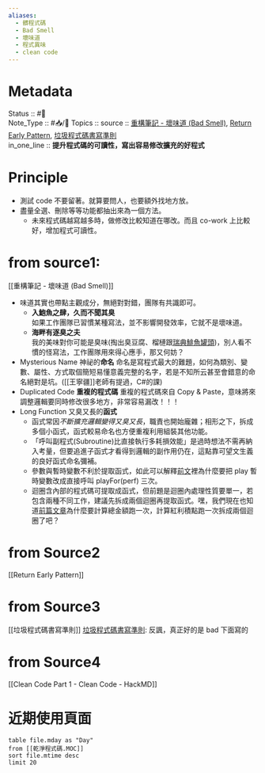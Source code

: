```yaml
---
aliases:
  - 髒程式碼
  - Bad Smell
  - 壞味道
  - 程式異味
  - clean code
---
```


# Metadata
Status :: #🌱  
Note_Type :: #📥/📰 
Topics :: 
source :: [重構筆記 - 壞味道 (Bad Smell)](https://blog.darkthread.net/blog/refactoring-notes-2-bad-smell/), [Return Early Pattern](https://medium.com/swlh/return-early-pattern-3d18a41bba8), [垃圾程式碼書寫準則](https://github.com/doggy8088/state-of-the-art-shitcode/blob/zh-tw/README.zh-TW.md)  
in_one_line :: **提升程式碼的可讀性，寫出容易修改擴充的好程式**

# Principle
- 測試 code 不要留著。就算要問人，也要額外找地方放。
- 盡量全選、刪除等等功能都抽出來為一個方法。
	- 未來程式碼越寫越多時，做修改比較知道在哪改。而且 co-work 上比較好，增加程式可讀性。

# from source1:
[[重構筆記 - 壞味道 (Bad Smell)]]
- 味道其實也帶點主觀成分，無絕對對錯，團隊有共識即可。
	-   **入鮑魚之肆，久而不聞其臭**  
	    如果工作團隊已習慣某種寫法，並不影響開發效率，它就不是壞味道。
	-   **海畔有逐臭之夫**  
	    我的美味對你可能是臭味(掏出臭豆腐、榴槤跟[瑞典鯡魚罐頭](https://www.youtube.com/watch?v=ld4oEmjmhwk))，別人看不慣的怪寫法，工作團隊用來得心應手，那又何妨？
- Mysterious Name 神祕的**命名**
  命名是寫程式最大的難題，如何為類別、變數、屬性、方式取個簡短易懂意義完整的名字，若是不知所云甚至會錯意的命名絕對是坑。([[王寧疆]]老師有提過，C#的課)
- Duplicated Code **重複的程式碼**
  重複的程式碼來自 Copy & Paste，意味將來調整邏輯要同時修改很多地方，非常容易漏改！！！
- Long Function 又臭又長的**函式**
  - 函式常因*不斷擴充邏輯變得又臭又長*，職責也開始龐雜；相形之下，拆成多個小函式，函式較易命名也方便重複利用組裝其他功能。
  - 「呼叫副程式(Subroutine)比直接執行多耗損效能」是過時想法不需再納入考量，但要追進子函式才看得到邏輯的副作用仍在，這點靠可望文生義的良好函式命名彌補。  
  - 參數與暫時變數不利於提取函式，如此可以解釋[前文](https://blog.darkthread.net/blog/refactoring-and-performance/)裡為什麼要把 play 暫時變數改成直接呼叫 playFor(perf) 三次。  
  - 迴圈含內部的程式碼可提取成函式，但前題是迴圈內處理性質要單一，若包含兩種不同工作，建議先拆成兩個迴圈再提取函式。嘿，我們現在也知道[前篇文章](https://blog.darkthread.net/blog/refactoring-and-performance/)為什麼要計算總金額跑一次，計算紅利積點跑一次拆成兩個迴圈了吧？

# from Source2
[[Return Early Pattern]]

# from Source3
[[垃圾程式碼書寫準則]]
[垃圾程式碼書寫準則](https://github.com/doggy8088/state-of-the-art-shitcode/blob/zh-tw/README.zh-TW.md): 反諷，真正好的是 bad 下面寫的

# from Source4
[[Clean Code Part 1 - Clean Code  - HackMD]]


# 近期使用頁面
```dataview
table file.mday as "Day"
from [[乾淨程式碼.MOC]]
sort file.mtime desc
limit 20
```